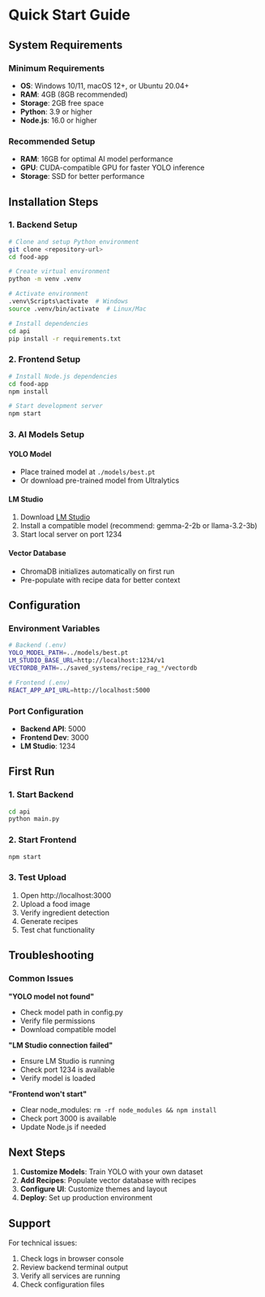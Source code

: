 # Quick Start Guide

## System Requirements

### Minimum Requirements
- **OS**: Windows 10/11, macOS 12+, or Ubuntu 20.04+
- **RAM**: 4GB (8GB recommended)
- **Storage**: 2GB free space
- **Python**: 3.9 or higher
- **Node.js**: 16.0 or higher

### Recommended Setup
- **RAM**: 16GB for optimal AI model performance
- **GPU**: CUDA-compatible GPU for faster YOLO inference
- **Storage**: SSD for better performance

## Installation Steps

### 1. Backend Setup
```bash
# Clone and setup Python environment
git clone <repository-url>
cd food-app

# Create virtual environment
python -m venv .venv

# Activate environment
.venv\Scripts\activate  # Windows
source .venv/bin/activate  # Linux/Mac

# Install dependencies
cd api
pip install -r requirements.txt
```

### 2. Frontend Setup
```bash
# Install Node.js dependencies
cd food-app
npm install

# Start development server
npm start
```

### 3. AI Models Setup

#### YOLO Model
- Place trained model at `./models/best.pt`
- Or download pre-trained model from Ultralytics

#### LM Studio
1. Download [LM Studio](https://lmstudio.ai/)
2. Install a compatible model (recommend: gemma-2-2b or llama-3.2-3b)
3. Start local server on port 1234

#### Vector Database
- ChromaDB initializes automatically on first run
- Pre-populate with recipe data for better context

## Configuration

### Environment Variables
```bash
# Backend (.env)
YOLO_MODEL_PATH=../models/best.pt
LM_STUDIO_BASE_URL=http://localhost:1234/v1
VECTORDB_PATH=../saved_systems/recipe_rag_*/vectordb

# Frontend (.env)
REACT_APP_API_URL=http://localhost:5000
```

### Port Configuration
- **Backend API**: 5000
- **Frontend Dev**: 3000  
- **LM Studio**: 1234

## First Run

### 1. Start Backend
```bash
cd api
python main.py
```

### 2. Start Frontend  
```bash
npm start
```

### 3. Test Upload
1. Open http://localhost:3000
2. Upload a food image
3. Verify ingredient detection
4. Generate recipes
5. Test chat functionality

## Troubleshooting

### Common Issues

**"YOLO model not found"**
- Check model path in config.py
- Verify file permissions
- Download compatible model

**"LM Studio connection failed"**
- Ensure LM Studio is running
- Check port 1234 is available
- Verify model is loaded

**"Frontend won't start"**
- Clear node_modules: `rm -rf node_modules && npm install`
- Check port 3000 is available
- Update Node.js if needed

## Next Steps

1. **Customize Models**: Train YOLO with your own dataset
2. **Add Recipes**: Populate vector database with recipes
3. **Configure UI**: Customize themes and layout
4. **Deploy**: Set up production environment

## Support

For technical issues:
1. Check logs in browser console
2. Review backend terminal output
3. Verify all services are running
4. Check configuration files
